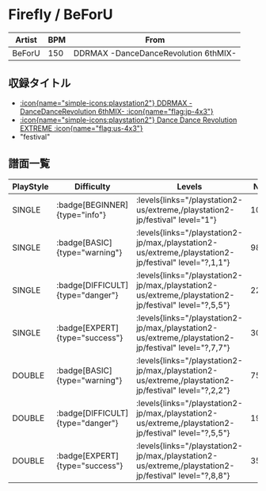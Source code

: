 # Firefly / BeForU

|Artist|BPM|From|
|------|---|----|
|BeForU|150|DDRMAX -DanceDanceRevolution 6thMIX-|

## 収録タイトル

- [:icon{name="simple-icons:playstation2"} DDRMAX -DanceDanceRevolution 6thMIX- :icon{name="flag:jp-4x3"}](/playstation2-jp/max)
- [:icon{name="simple-icons:playstation2"} Dance Dance Revolution EXTREME :icon{name="flag:us-4x3"}](/playstation2-us/extreme)
- "festival"

## 譜面一覧

|PlayStyle|Difficulty|Levels|Notes|Movie|
|---------|----------|------|-----|-----|
|SINGLE| :badge[BEGINNER]{type="info"}| :levels{links="/playstation2-us/extreme,/playstation2-jp/festival" level="1"}|102/0||
|SINGLE| :badge[BASIC]{type="warning"}| :levels{links="/playstation2-jp/max,/playstation2-us/extreme,/playstation2-jp/festival" level="?,1,1"}|98/9||
|SINGLE| :badge[DIFFICULT]{type="danger"}| :levels{links="/playstation2-jp/max,/playstation2-us/extreme,/playstation2-jp/festival" level="?,5,5"}|227/43||
|SINGLE| :badge[EXPERT]{type="success"}| :levels{links="/playstation2-jp/max,/playstation2-us/extreme,/playstation2-jp/festival" level="?,7,7"}|301/38||
|DOUBLE| :badge[BASIC]{type="warning"}| :levels{links="/playstation2-jp/max,/playstation2-us/extreme,/playstation2-jp/festival" level="?,2,2"}|75/12||
|DOUBLE| :badge[DIFFICULT]{type="danger"}| :levels{links="/playstation2-jp/max,/playstation2-us/extreme,/playstation2-jp/festival" level="?,5,5"}|197/33||
|DOUBLE| :badge[EXPERT]{type="success"}| :levels{links="/playstation2-jp/max,/playstation2-us/extreme,/playstation2-jp/festival" level="?,8,8"}|359/25||
